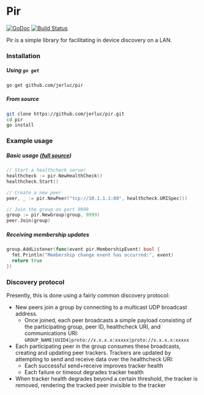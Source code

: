 Pir
===
[![GoDoc](https://godoc.org/github.com/jerluc/pir?status.svg)](https://godoc.org/github.com/jerluc/pir) [![Build Status](https://travis-ci.org/jerluc/pir.svg)](https://travis-ci.org/jerluc/pir)

Pir is a simple library for facilitating in device discovery on a LAN.

### Installation

##### Using `go get`

```bash
go get github.com/jerluc/pir
```

##### From source

```bash
git clone https://github.com/jerluc/pir.git
cd pir
go install
```

### Example usage

##### Basic usage ([full source](examples/basic))
```go
// Start a healthcheck server
healthcheck := pir.NewHealthCheck()
healthcheck.Start()

// Create a new peer
peer, _ := pir.NewPeer("tcp://10.1.1.1:80", healthcheck.URISpec())

// Join the group on port 9999
group := pir.NewGroup(group, 9999)
peer.Join(group)
```

##### Receiving membership updates
```go
group.AddListener(func(event pir.MembershipEvent) bool {
  fmt.Println("Membership change event has occurred:", event)
  return true
})
```

### Discovery protocol
Presently, this is done using a fairly common discovery protocol:

* New peers join a group by connecting to a multicast UDP broadcast address.
  * Once joined, each peer broadcasts a simple payload consisting of the participating group, peer ID, healthcheck URI, and communications URI: `GROUP_NAME|UUID4|proto://x.x.x.x:xxxxx|proto://x.x.x.x:xxxxx`
* Each participating peer in the group consumes these broadcasts, creating and updating peer trackers. Trackers are updated by attempting to send and receive data over the healthcheck URI:
  * Each successful send+receive improves tracker health
  * Each failure or timeout degrades tracker health
* When tracker health degrades beyond a certain threshold, the tracker is removed, rendering the tracked peer invisible to the tracker
